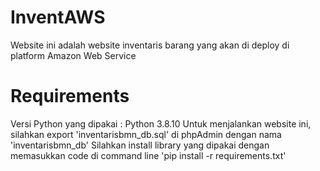 # InventAWS

Website ini adalah website inventaris barang yang akan di deploy di platform Amazon Web Service

# Requirements
Versi Python yang dipakai : Python 3.8.10
Untuk menjalankan website ini, silahkan export 'inventarisbmn_db.sql' di phpAdmin dengan nama 'inventarisbmn_db'
Silahkan install library yang dipakai dengan memasukkan code di command line
'pip install -r requirements.txt'
